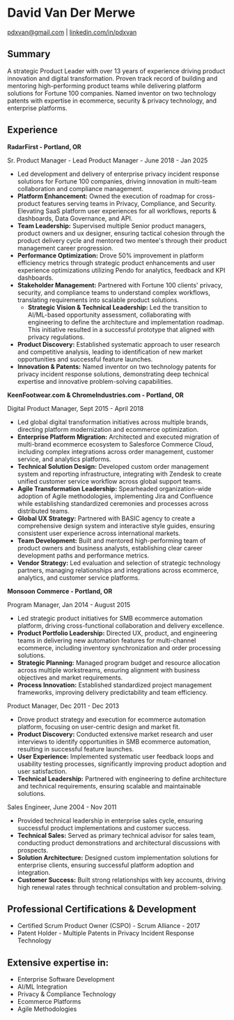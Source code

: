 # David Van Der Merwe

[pdxvan@gmail.com](mailto:pdxvan@gmail.com) | [linkedin.com/in/pdxvan](https://www.linkedin.com/in/pdxvan)

## Summary

A strategic Product Leader with over 13 years of experience driving product innovation and digital transformation. Proven track record of building and mentoring high-performing product teams while delivering platform solutions for Fortune 100 companies. Named inventor on two technology patents with expertise in ecommerce, security & privacy technology, and enterprise platforms.

## Experience

**RadarFirst - Portland, OR**

Sr. Product Manager - Lead Product Manager - June 2018 - Jan 2025

* Led development and delivery of enterprise privacy incident response solutions for Fortune 100 companies, driving innovation in multi-team collaboration and compliance management.
* **Platform Enhancement:** Owned the execution of roadmap for cross-product features serving teams in Privacy, Compliance, and Security. Elevating SaaS platform user experiences for all workflows, reports & dashboards, Data Governance, and API.
* **Team Leadership:** Supervised multiple Senior product managers, product owners and ux designer, ensuring tactical cohesion through the product delivery cycle and mentored two mentee's through their product management career progression.
* **Performance Optimization:** Drove 50% improvement in platform efficiency metrics through strategic product enhancements and user experience optimizations utilizing Pendo for analytics, feedback and KPI dashboards.
* **Stakeholder Management:** Partnered with Fortune 100 clients' privacy, security, and compliance teams to understand complex workflows, translating requirements into scalable product solutions.
    * **Strategic Vision & Technical Leadership:** Led the transition to Al/ML-based opportunity assessment, collaborating with engineering to define the architecture and implementation roadmap. This initiative resulted in a successful prototype that aligned with privacy regulations.
* **Product Discovery:** Established systematic approach to user research and competitive analysis, leading to identification of new market opportunities and successful feature launches.
* **Innovation & Patents:** Named inventor on two technology patents for privacy incident response solutions, demonstrating deep technical expertise and innovative problem-solving capabilities.

**KeenFootwear.com & ChromeIndustries.com - Portland, OR**

Digital Product Manager, Sept 2015 - April 2018

* Led global digital transformation initiatives across multiple brands, directing platform modernization and ecommerce optimization.
* **Enterprise Platform Migration:** Architected and executed migration of multi-brand ecommerce ecosystem to Salesforce Commerce Cloud, including complex integrations across order management, customer service, and analytics platforms.
* **Technical Solution Design:** Developed custom order management system and reporting infrastructure, integrating with Zendesk to create unified customer service workflow across global support teams.
* **Agile Transformation Leadership:** Spearheaded organization-wide adoption of Agile methodologies, implementing Jira and Confluence while establishing standardized ceremonies and processes across distributed teams.
* **Global UX Strategy:** Partnered with BASIC agency to create a comprehensive design system and interactive style guides, ensuring consistent user experience across international markets.
* **Team Development:** Built and mentored high-performing team of product owners and business analysts, establishing clear career development paths and performance metrics.
* **Vendor Strategy:** Led evaluation and selection of strategic technology partners, managing relationships and integrations across ecommerce, analytics, and customer service platforms.

**Monsoon Commerce - Portland, OR**

Program Manager, Jan 2014 - August 2015

* Led strategic product initiatives for SMB ecommerce automation platform, driving cross-functional collaboration and delivery excellence.
* **Product Portfolio Leadership:** Directed UX, product, and engineering teams in delivering new automation features for multi-channel ecommerce, including inventory synchronization and order processing solutions.
* **Strategic Planning:** Managed program budget and resource allocation across multiple workstreams, ensuring alignment with business objectives and market requirements.
* **Process Innovation:** Established standardized project management frameworks, improving delivery predictability and team efficiency.

Product Manager, Dec 2011 - Dec 2013

* Drove product strategy and execution for ecommerce automation platform, focusing on user-centric design and market fit.
* **Product Discovery:** Conducted extensive market research and user interviews to identify opportunities in SMB ecommerce automation, resulting in successful feature launches.
* **User Experience:** Implemented systematic user feedback loops and usability testing processes, significantly improving product adoption and user satisfaction.
* **Technical Leadership:** Partnered with engineering to define architecture and technical requirements, ensuring scalable and maintainable solutions.

Sales Engineer, June 2004 - Nov 2011

* Provided technical leadership in enterprise sales cycle, ensuring successful product implementations and customer success.
* **Technical Sales:** Served as primary technical advisor for sales team, conducting product demonstrations and architectural discussions with prospects.
* **Solution Architecture:** Designed custom implementation solutions for enterprise clients, ensuring successful platform adoption and integration.
* **Customer Success:** Built strong relationships with key accounts, driving high renewal rates through technical consultation and problem-solving.

## Professional Certifications & Development

* Certified Scrum Product Owner (CSPO) - Scrum Alliance - 2017
* Patent Holder - Multiple Patents in Privacy Incident Response Technology

## Extensive expertise in:

* Enterprise Software Development
* AI/ML Integration
* Privacy & Compliance Technology
* Ecommerce Platforms
* Agile Methodologies
